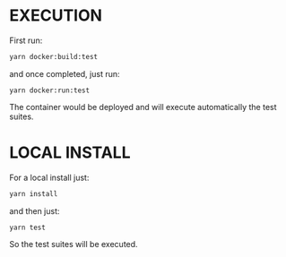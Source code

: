 # EXECUTION

First run:
```bash
yarn docker:build:test
```
and once completed, just run:
```
yarn docker:run:test
```

The container would be deployed and will execute automatically the test suites.

# LOCAL INSTALL

For a local install just:
```bash
yarn install
```
and then just:
```
yarn test
```

So the test suites will be executed.
